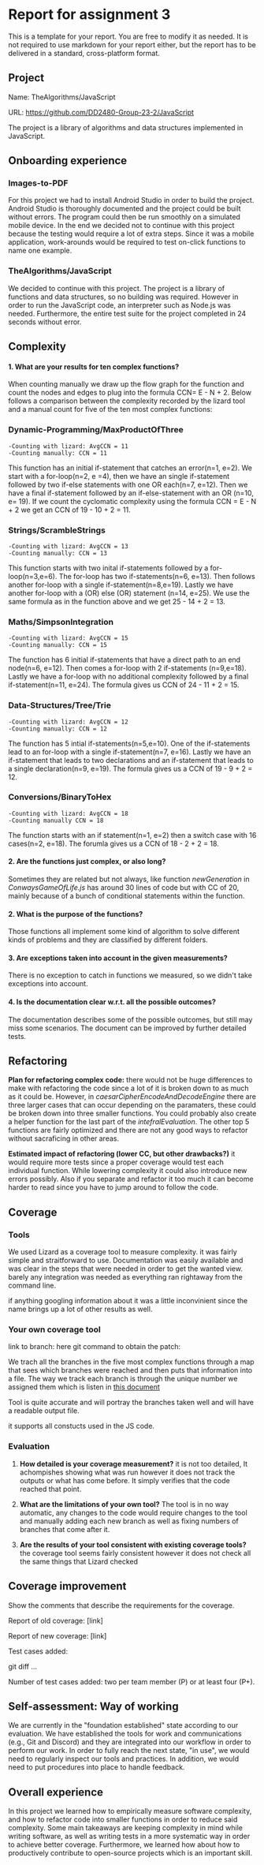 # Report for assignment 3

This is a template for your report. You are free to modify it as needed.
It is not required to use markdown for your report either, but the report
has to be delivered in a standard, cross-platform format.

## Project

Name: TheAlgorithms/JavaScript

URL: https://github.com/DD2480-Group-23-2/JavaScript

The project is a library of algorithms and data structures implemented in JavaScript.

## Onboarding experience

### Images-to-PDF

For this project we had to install Android Studio in order to build the project. Android Studio is thoroughly documented and the project could be built without errors. The program could then be run smoothly on a simulated mobile device. In the end we decided not to continue with this project because the testing would require a lot of extra steps. Since it was a mobile application, work-arounds would be required to test on-click functions to name one example.

### TheAlgorithms/JavaScript

We decided to continue with this project. The project is a library of functions and data structures, so no building was required. However in order to run the JavaScript code, an interpreter such as Node.js was needed. Furthermore, the entire test suite for the project completed in 24 seconds without error.

## Complexity

#### 1. What are your results for ten complex functions?

When counting manually we draw up the flow graph for the function and count the nodes and edges to plug into the formula CCN= E - N + 2.
Below follows a comparison between the complexity recorded by the lizard tool and a manual count for five of the ten most complex functions:

### Dynamic-Programming/MaxProductOfThree

    -Counting with lizard: AvgCCN = 11
    -Counting manually: CCN = 11

This function has an initial if-statement that catches an error(n=1, e=2). We start with a for-loop(n=2, e =4), then we have an single if-statement followed by two if-else statements with one OR each(n=7, e=12). Then we have a final if-statement followed by an if-else-statement with an OR (n=10, e= 19). If we count the cyclomatic complexity using the formula CCN = E - N + 2 we get an CCN of 19 - 10 + 2 = 11.

### Strings/ScrambleStrings

    -Counting with lizard: AvgCCN = 13
    -Counting manually: CCN = 13

This function starts with two inital if-statements followed by a for-loop(n=3,e=6). The for-loop has two if-statements(n=6, e=13). Then follows another for-loop with a single if-statement(n=8,e=19). Lastly we have another for-loop with a (OR) else (OR) statement (n=14, e=25). We use the same formula as in the function above and we get 25 - 14 + 2 = 13.

### Maths/SimpsonIntegration

    -Counting with lizard: AvgCCN = 15
    -Counting manually: CCN = 15

The function has 6 initial if-statements that have a direct path to an end node(n=6, e=12). Then comes a for-loop with 2 if-statements (n=9,e=18). Lastly we have a for-loop with no additional complexity followed by a final if-statement(n=11, e=24). The formula gives us CCN of 24 - 11 + 2 = 15.

### Data-Structures/Tree/Trie

    -Counting with lizard: AvgCCN = 12
    -Counting manually: CCN = 12

The function has 5 intial if-statements(n=5,e=10). One of the if-statements lead to an for-loop with a single if-statement(n=7, e=16). Lastly we have an if-statement that leads to two declarations and an if-statement that leads to a single declaration(n=9, e=19). The formula gives us a CCN of 19 - 9 + 2 = 12.

### Conversions/BinaryToHex

    -Counting with lizard: AvgCCN = 18
    -Counting manually CCN = 18

The function starts with an if statement(n=1, e=2) then a switch case with 16 cases(n=2, e=18). The forumla gives us a CCN of 18 - 2 + 2 = 18.

#### 2. Are the functions just complex, or also long?

Sometimes they are related but not always, like function _newGeneration_ in _ConwaysGameOfLife.js_ has around 30 lines of code but with CC of 20, mainly because of a bunch of conditional statements within the function.

#### 2. What is the purpose of the functions?

Those functions all implement some kind of algorithm to solve different kinds of problems and they are classified by different folders.

#### 3. Are exceptions taken into account in the given measurements?

There is no exception to catch in functions we measured, so we didn't take exceptions into account.

#### 4. Is the documentation clear w.r.t. all the possible outcomes?

The documentation describes some of the possible outcomes, but still may miss some scenarios. The document can be improved by further detailed tests.

## Refactoring

**Plan for refactoring complex code:**
there would not be huge differences to make with refactoring the code since a lot of it is broken down to as much as it could be.
However, in _caesarCipherEncodeAndDecodeEngine_ there are three larger cases that can occur depending on the paramaters, these could be broken down into three smaller functions.
You could probably also create a helper function for the last part of the _intefralEvaluation_.
The other top 5 functions are fairly optimized and there are not any good ways to refactor without sacraficing in other areas.

**Estimated impact of refactoring (lower CC, but other drawbacks?)**
it would require more tests since a proper coverage would test each individual function. While lowering complexity it could also introduce new errors possibly. Also if you separate and refactor it too much it can become harder to read since you have to jump around to follow the code.

## Coverage

### Tools

We used Lizard as a coverage tool to measure complexity.
it was fairly simple and straitforward to use. Documentation was easily available and was clear in the steps that were needed in order to get the wanted view.
barely any integration was needed as everything ran rightaway from the command line.

if anything googling information about it was a little inconvinient since the name brings up a lot of other results as well.

### Your own coverage tool

link to branch: here
git command to obtain the patch:

We trach all the branches in the five most complex functions through a map that sees which branches were reached and then puts that information into a file.
The way we track each branch is through the unique number we assigned them which is listen in [this document](Assignment3.md)

Tool is quite accurate and will portray the branches taken well and will have a readable output file.

it supports all constucts used in the JS code.

### Evaluation

1. **How detailed is your coverage measurement?**
   it is not too detailed, It achompishes showing what was run however it does not track the outputs or what has come before. It simply verifies that the code reached that point.

2. **What are the limitations of your own tool?**
   The tool is in no way automatic, any changes to the code would require changes to the tool and manually adding each new branch as well as fixing numbers of branches that come after it.

3. **Are the results of your tool consistent with existing coverage tools?**
   the coverage tool seems fairly consistent however it does not check all the same things that Lizard checked

## Coverage improvement

Show the comments that describe the requirements for the coverage.

Report of old coverage: [link]

Report of new coverage: [link]

Test cases added:

git diff ...

Number of test cases added: two per team member (P) or at least four (P+).

## Self-assessment: Way of working

We are currently in the "foundation established" state according to our evaluation. We have established the tools for work and communications (e.g., Git and Discord) and they are integrated into our workflow in order to perform our work. In order to fully reach the next state, "in use", we would need to regularly inspect our tools and practices. In addition, we would need to put procedures into place to handle feedback.

## Overall experience

In this project we learned how to empirically measure software complexity, and how to refactor code into smaller functions in order to reduce said complexity. Some main takeaways are keeping complexity in mind while writing software, as well as writing tests in a more systematic way in order to achieve better coverage. Furthermore, we learned how about how to productively contribute to open-source projects which is an important skill.

